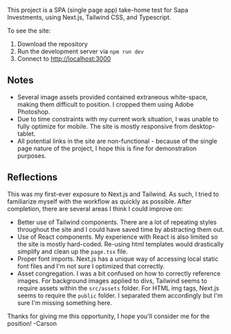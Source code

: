 This project is a SPA (single page app) take-home test for Sapa Investments, using Next.js, Tailwind CSS, and Typescript.

To see the site:
1. Download the repository
2. Run the development server via `npm run dev`
3. Connect to [http://localhost:3000](http://localhost:3000)

## Notes
- Several image assets provided contained extraneous white-space, making them difficult to position.  I cropped them using Adobe Photoshop.
- Due to time constraints with my current work situation, I was unable to fully optimize for mobile.  The site is mostly responsive from desktop-tablet.
- All potential links in the site are non-functional - because of the single page nature of the project, I hope this is fine for demonstration purposes.

## Reflections
This was my first-ever exposure to Next.js and Tailwind.  As such, I tried to familiarize myself with the workflow as quickly as possible.  After completion, there are several areas I think I could improve on:
- Better use of Tailwind components.  There are a lot of repeating styles throughout the site and I could have saved time by abstracting them out.
- Use of React components.  My experience with React is also limited so the site is mostly hard-coded.  Re-using html templates would drastically simplify and clean up the `page.tsx` file.
- Proper font imports.  Next.js has a unique way of accessing local static font files and I'm not sure I optimized that correctly.
- Asset congregation.  I was a bit confused on how to correctly reference images.  For background images applied to divs, Tailwind seems to require assets within the `src/assets` folder.  For HTML img tags, Next.js seems to require the `public` folder.  I separated them accordingly but I'm sure I'm missing something here.

Thanks for giving me this opportunity, I hope you'll consider me for the position!
-Carson
